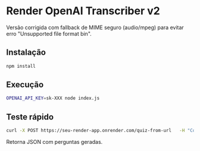 # Render OpenAI Transcriber v2

Versão corrigida com fallback de MIME seguro (audio/mpeg) para evitar erro "Unsupported file format bin".

## Instalação
```bash
npm install
```

## Execução
```bash
OPENAI_API_KEY=sk-XXX node index.js
```

## Teste rápido
```bash
curl -X POST https://seu-render-app.onrender.com/quiz-from-url   -H "Content-Type: application/json"   -d '{"url":"https://www.youtube.com/watch?v=XXXXXX","num":5}'
```

Retorna JSON com perguntas geradas.
